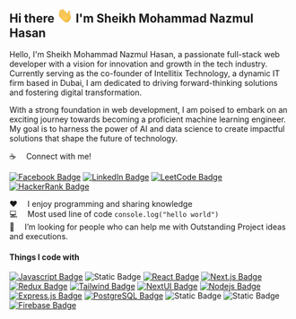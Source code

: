 

## Hi there <img src="assets/hello.gif" width="28px" alt="hi"> I'm Sheikh Mohammad Nazmul Hasan

Hello, I'm Sheikh Mohammad Nazmul Hasan, a passionate full-stack web developer with a vision for innovation and growth in the tech industry. Currently serving as the co-founder of Intellitix Technology, a dynamic IT firm based in Dubai, I am dedicated to driving forward-thinking solutions and fostering digital transformation.

With a strong foundation in web development, I am poised to embark on an exciting journey towards becoming a proficient machine learning engineer. My goal is to harness the power of AI and data science to create impactful solutions that shape the future of technology.

:coffee: &emsp;Connect with me!

[![Facebook Badge](https://img.shields.io/badge/Facebook-1877F2?style=for-the-badge&logo=facebook&logoColor=white)](https://facebook.com/sheikhmohdnazmulhasan)
[![LinkedIn Badge](https://img.shields.io/badge/LinkedIn-0077B5?style=for-the-badge&logo=linkedin&logoColor=white)](https://www.linkedin.com/in/sheikhmohdnazmulhasan/)
[![LeetCode Badge](https://img.shields.io/badge/LeetCode-FFA116?style=for-the-badge&logo=leetcode&logoColor=white)](https://leetcode.com/sheikhmohdnazmulhasan)
[![HackerRank Badge](https://img.shields.io/badge/HackerRank-2EC866?style=for-the-badge&logo=hackerrank&logoColor=white)](https://www.hackerrank.com/nazmulofficial)


:hearts: &emsp;I enjoy programming and sharing knowledge <br/>
:computer: &emsp;Most used line of code `console.log("hello world")` <br/>
🤔 &emsp;I’m looking for people who can help me with Outstanding Project ideas and executions.<br/>

#### Things I code with

[![Javascript Badge](https://img.shields.io/badge/-Javascript-F0DB4F?style=for-the-badge&labelColor=black&logo=javascript&logoColor=F0DB4F)](#)
![Static Badge](https://img.shields.io/badge/Typescript-%230D5388?style=for-the-badge&logo=Typescript&labelColor=black&color=%23266C)
[![React Badge](https://img.shields.io/badge/-React-61DBFB?style=for-the-badge&labelColor=black&logo=react&logoColor=61DBFB)](#)
[![Next.js Badge](https://img.shields.io/badge/next.js-000000?style=for-the-badge&logo=nextdotjs&logoColor=white)](#)
[![Redux Badge](https://img.shields.io/badge/Redux-764ABC?style=for-the-badge&logo=redux&logoColor=white&labelColor=000000)](#)
[![Tailwind Badge](https://img.shields.io/badge/Tailwind%20CSS-092749?style=for-the-badge&logo=tailwindcss&logoColor=06B6D4&labelColor=000000)](#)
[![NextUI Badge](https://img.shields.io/badge/NextUI-000000?style=for-the-badge&logo=nextui&logoColor=white)](#)
[![Nodejs Badge](https://img.shields.io/badge/-Nodejs-3C873A?style=for-the-badge&labelColor=black&logo=node.js&logoColor=3C873A)](#)
[![Express.js Badge](https://img.shields.io/badge/Express.js-000000?style=for-the-badge&logo=express&logoColor=white)](#)
[![PostgreSQL Badge](https://img.shields.io/badge/PostgreSQL-316192?style=for-the-badge&logo=postgresql&logoColor=white)](#)
![Static Badge](https://img.shields.io/badge/Mongoose-%23A13434?style=for-the-badge&logo=mongoose&labelColor=dark&color=%23A13434)
![Static Badge](https://img.shields.io/badge/%20Prisma-%2321AF90?style=for-the-badge&logo=Prisma&labelColor=%23226068&color=%2321AF90)
[![Firebase Badge](https://img.shields.io/badge/Firebase-FFCA28?style=for-the-badge&logo=firebase&logoColor=white)](#)


<!--[![Git Badge](https://img.shields.io/badge/Git-F05032?style=for-the-badge&logo=git&logoColor=white)](#) -->
<!-- [![Chakra UI Badge](https://img.shields.io/badge/Chakra%20UI-319795?style=for-the-badge&logo=chakraui&logoColor=white)](#) -->
<!-- [![MongoDB Badge](https://img.shields.io/badge/MongoDB-4EA94B?style=for-the-badge&logo=mongodb&logoColor=white)](#) -->


<!-- ![Static Badge](https://img.shields.io/badge/%20Docker-%234CEDEA?style=for-the-badge&logo=Docker&labelColor=white&color=%234CEDEA) -->

<!-- #### Correct Status

<p align="center">
  <img width="60%" src="https://github-readme-streak-stats.herokuapp.com?user=sheikhmohdnazmulhasan&theme=react&hide_border=true&background=0D1117&stroke=0D1117&fire=FF1CF7&sideLabels=00F0FF&currStreakNum=FF1CF7&ring=FF1CF7&currStreakLabel=FF1CF7&sideNums=00F0FF" />
</p>

